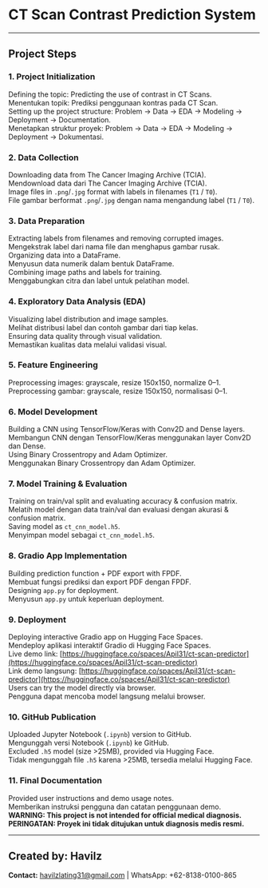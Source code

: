 # CT Scan Contrast Prediction System  

---

## Project Steps  

### 1. Project Initialization    
Defining the topic: Predicting the use of contrast in CT Scans.  
Menentukan topik: Prediksi penggunaan kontras pada CT Scan.  
Setting up the project structure: Problem → Data → EDA → Modeling → Deployment → Documentation.  
Menetapkan struktur proyek: Problem → Data → EDA → Modeling → Deployment → Dokumentasi.  

### 2. Data Collection   
Downloading data from The Cancer Imaging Archive (TCIA).  
Mendownload data dari The Cancer Imaging Archive (TCIA).  
Image files in `.png`/`.jpg` format with labels in filenames (`T1` / `T0`).  
File gambar berformat `.png`/`.jpg` dengan nama mengandung label (`T1` / `T0`).  

### 3. Data Preparation  
Extracting labels from filenames and removing corrupted images.  
Mengekstrak label dari nama file dan menghapus gambar rusak.  
Organizing data into a DataFrame.  
Menyusun data numerik dalam bentuk DataFrame.  
Combining image paths and labels for training.  
Menggabungkan citra dan label untuk pelatihan model.  

### 4. Exploratory Data Analysis (EDA)   
Visualizing label distribution and image samples.  
Melihat distribusi label dan contoh gambar dari tiap kelas.  
Ensuring data quality through visual validation.  
Memastikan kualitas data melalui validasi visual.  

### 5. Feature Engineering   
Preprocessing images: grayscale, resize 150x150, normalize 0–1.  
Preprocessing gambar: grayscale, resize 150x150, normalisasi 0–1.  

### 6. Model Development   
Building a CNN using TensorFlow/Keras with Conv2D and Dense layers.  
Membangun CNN dengan TensorFlow/Keras menggunakan layer Conv2D dan Dense.  
Using Binary Crossentropy and Adam Optimizer.  
Menggunakan Binary Crossentropy dan Adam Optimizer.  

### 7. Model Training & Evaluation  
Training on train/val split and evaluating accuracy & confusion matrix.  
Melatih model dengan data train/val dan evaluasi dengan akurasi & confusion matrix.  
Saving model as `ct_cnn_model.h5`.  
Menyimpan model sebagai `ct_cnn_model.h5`.  

### 8. Gradio App Implementation    
Building prediction function + PDF export with FPDF.  
Membuat fungsi prediksi dan export PDF dengan FPDF.  
Designing `app.py` for deployment.  
Menyusun `app.py` untuk keperluan deployment.  

### 9. Deployment 
Deploying interactive Gradio app on Hugging Face Spaces.  
Mendeploy aplikasi interaktif Gradio di Hugging Face Spaces.  
Live demo link: [https://huggingface.co/spaces/Apil31/ct-scan-predictor](https://huggingface.co/spaces/Apil31/ct-scan-predictor)  
Link demo langsung: [https://huggingface.co/spaces/Apil31/ct-scan-predictor](https://huggingface.co/spaces/Apil31/ct-scan-predictor)  
Users can try the model directly via browser.  
Pengguna dapat mencoba model langsung melalui browser.  

### 10. GitHub Publication   
Uploaded Jupyter Notebook (`.ipynb`) version to GitHub.  
Mengunggah versi Notebook (`.ipynb`) ke GitHub.  
Excluded `.h5` model (size >25MB), provided via Hugging Face.  
Tidak mengunggah file `.h5` karena >25MB, tersedia melalui Hugging Face.  

### 11. Final Documentation   
Provided user instructions and demo usage notes.  
Memberikan instruksi pengguna dan catatan penggunaan demo.  
**WARNING: This project is not intended for official medical diagnosis.**  
**PERINGATAN: Proyek ini tidak ditujukan untuk diagnosis medis resmi.**

---

## Created by: Havilz 

**Contact:** havilzlating31@gmail.com | WhatsApp: +62-8138-0100-865  
